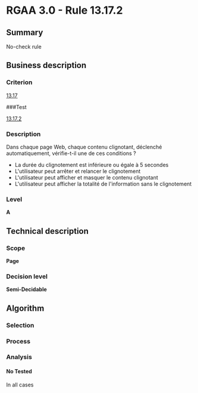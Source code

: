 # RGAA 3.0 -  Rule 13.17.2

## Summary

No-check rule

## Business description

### Criterion

[13.17](http://references.modernisation.gouv.fr/referentiel-technique-0#crit-13-17)

###Test

[13.17.2](http://disic.github.io/rgaa_referentiel_en/RGAA3.0_Criteria_English_version_v1.html#test-13-17-2)

### Description

Dans chaque page Web, chaque contenu clignotant, d&eacute;clench&eacute; automatiquement, v&eacute;rifie-t-il une de ces conditions ? 
 
 *  La dur&eacute;e du clignotement est inf&eacute;rieure ou &eacute;gale &agrave; 5 secondes 
 *  L'utilisateur peut arr&ecirc;ter et relancer le clignotement 
 *  L'utilisateur peut afficher et masquer le contenu clignotant 
 *  L'utilisateur peut afficher la totalit&eacute; de l'information sans le clignotement 


### Level

**A**

## Technical description

### Scope

**Page**

### Decision level

**Semi-Decidable**

## Algorithm

### Selection

### Process

### Analysis

#### No Tested 

In all cases
